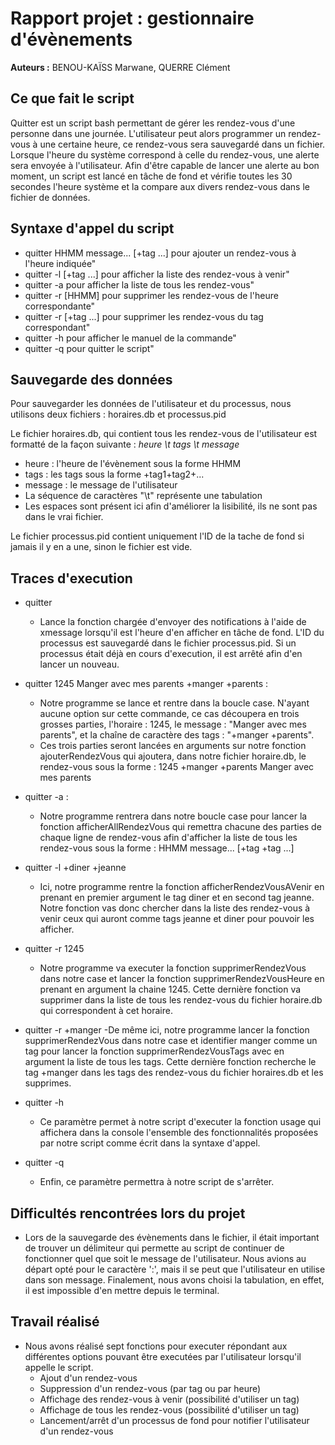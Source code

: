 # Rapport projet : gestionnaire d'évènements
**Auteurs :** BENOU-KAÏSS Marwane, QUERRE Clément

## Ce que fait le script

Quitter est un script bash permettant de gérer les rendez-vous d'une personne dans une journée. L'utilisateur peut alors programmer un rendez-vous à une certaine heure, ce rendez-vous sera sauvegardé dans un fichier. Lorsque l'heure du système correspond à celle du rendez-vous, une alerte sera envoyée à l'utilisateur.
Afin d'être capable de lancer une alerte au bon moment, un script est lancé en tâche de fond et vérifie toutes les 30 secondes l'heure système et la compare aux divers rendez-vous dans le fichier de données.

## Syntaxe d'appel du script

- quitter HHMM message... [+tag ...] pour ajouter un rendez-vous à l'heure indiquée"
- quitter -l [+tag ...] pour afficher la liste des rendez-vous à venir"
- quitter -a pour afficher la liste de tous les rendez-vous"
- quitter -r [HHMM] pour supprimer les rendez-vous de l'heure correspondante"
- quitter -r [+tag ...] pour supprimer les rendez-vous du tag correspondant"
- quitter -h pour afficher le manuel de la commande"
- quitter -q pour quitter le script"

## Sauvegarde des données
Pour sauvegarder les données de l'utilisateur et du processus, nous utilisons deux fichiers : horaires.db et processus.pid

Le fichier horaires.db, qui contient tous les rendez-vous de l'utilisateur est formatté de la façon suivante : *heure \t tags \t message*

- heure : l'heure de l'évènement sous la forme HHMM
- tags : les tags sous la forme +tag1+tag2+...
- message : le message de l'utilisateur
- La séquence de caractères "\t" représente une tabulation
- Les espaces sont présent ici afin d'améliorer la lisibilité, ils ne sont pas dans le vrai fichier.

Le fichier processus.pid contient uniquement l'ID de la tache de fond si jamais il y en a une, sinon le fichier est vide.

## Traces d'execution
- quitter
	- Lance la fonction chargée d'envoyer des notifications à l'aide de xmessage lorsqu'il est l'heure d'en afficher en tâche de fond. L'ID du processus est sauvegardé dans le fichier processus.pid. Si un processus était déjà en cours d'execution, il est arrêté afin d'en lancer un nouveau.
- quitter 1245 Manger avec mes parents +manger +parents :
	- Notre programme se lance et rentre dans la boucle case. N'ayant aucune option sur cette commande, ce cas découpera en trois grosses parties, l'horaire : 1245, le message : "Manger avec mes parents", et la chaîne de caractère des tags : "+manger +parents".
	- Ces trois parties seront lancées en arguments sur notre fonction ajouterRendezVous qui ajoutera, dans notre fichier horaire.db, le rendez-vous sous la forme : 1245	+manger +parents	Manger avec mes parents

- quitter -a :
	- Notre programme rentrera dans notre boucle case pour lancer la fonction afficherAllRendezVous qui remettra chacune des parties de chaque ligne de rendez-vous afin d'afficher la liste de tous les rendez-vous sous la forme : HHMM message... [+tag +tag ...]

- quitter -l +diner +jeanne
	- Ici, notre programme rentre la fonction afficherRendezVousAVenir en prenant en premier argument le tag diner et en second tag jeanne. Notre fonction vas donc chercher dans la liste des rendez-vous à venir ceux qui auront comme tags jeanne et diner pour pouvoir les afficher.

- quitter -r 1245
	- Notre programme va executer la fonction supprimerRendezVous dans notre case et lancer la fonction supprimerRendezVousHeure en prenant en argument la chaine 1245. Cette dernière fonction va supprimer dans la liste de tous les rendez-vous du fichier horaire.db qui correspondent à cet horaire.

- quitter -r +manger
	-De même ici, notre programme lancer la fonction supprimerRendezVous dans notre case et identifier manger comme un tag pour lancer la fonction supprimerRendezVousTags avec en argument la liste de tous les tags. Cette dernière fonction recherche le tag +manger dans les tags des rendez-vous du fichier horaires.db et les supprimes.

- quitter -h
	- Ce paramètre permet à notre script d'executer la fonction usage qui affichera dans la console l'ensemble des fonctionnalités proposées par notre script comme écrit dans la syntaxe d'appel.

- quitter -q
	- Enfin, ce paramètre permettra à notre script de s'arrêter.

## Difficultés rencontrées lors du projet

- Lors de la sauvegarde des évènements dans le fichier, il était important de trouver un délimiteur qui permette au script de continuer de fonctionner quel que soit le message de l'utilisateur. Nous avions au départ opté pour le caractère ':', mais il se peut que l'utilisateur en utilise dans son message. Finalement, nous avons choisi la tabulation, en effet, il est impossible d'en mettre depuis le terminal.

## Travail réalisé

- Nous avons réalisé sept fonctions pour executer répondant aux différentes options pouvant être executées par l'utilisateur lorsqu'il appelle le script.
	- Ajout d'un rendez-vous
	- Suppression d'un rendez-vous (par tag ou par heure)
	- Affichage des rendez-vous à venir (possibilité d'utiliser un tag)
	- Affichage de tous les rendez-vous (possibilité d'utiliser un tag)
	- Lancement/arrêt d'un processus de fond pour notifier l'utilisateur d'un rendez-vous
